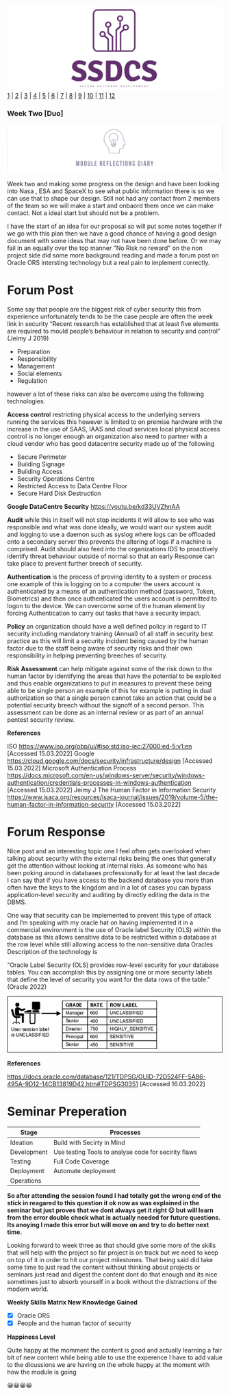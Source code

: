 ![Logo](Images/Logo.png)
[1](/MyPortfolio/SSDCS/Unit01.html) | [2](/MyPortfolio/SSDCS/Unit02.html) | [3](/MyPortfolio/SSDCS/Unit03.html) | [4](/MyPortfolio/SSDCS/Unit04.html) | [5](/MyPortfolio/SSDCS/Unit05.html) | [6](/MyPortfolio/SSDCS/Unit06.html) | [7](/MyPortfolio/SSDCS/Unit07.html) | [8](/MyPortfolio/SSDCS/Unit08.html) | [9](/MyPortfolio/SSDCS/Unit09.html) | [10](/MyPortfolio/SSDCS/Unit10.html) | [11](/MyPortfolio/SSDCS/Unit11.html) | [12](/MyPortfolio/SSDCS/Unit12.html)
### Week Two [Duo]
![Logo](Images/Diary.png)

Week two and making some progress on the design and have been looking into Nasa , ESA and SpaceX to see what public information there is so we can use that to shape our design. Still not had any contact from 2 members of the team so we will make a start and onbaord them once we can make contact. Not a ideal start but should not be a problem. 

I have the start of an idea for our proposal so will put some notes together if we go with this plan then we have a good chance of having a good design document with some ideas that may not have been done before. Or we may fail in an equally over the top manner "No Risk no reward" on the non project side did some more background reading and made a forum post on Oracle ORS intersting technology but a real pain to implement correctly. 

# Forum Post

Some say that people are the biggest risk of cyber security this from experience unfortunately tends to be the case people are often the week link in security “Recent research has established that at least five elements are required to mould people’s behaviour in relation to security and control” (Jeimy J 2019)

*	Preparation
*	Responsibility
*	Management
*	Social elements
*	Regulation

however a lot of these risks can also be overcome using the following technologies.

**Access contro**l restricting physical access to the underlying servers running the services this however is limited to on premise hardware with the increase in the use of SAAS, IAAS and cloud services local physical access control is no longer enough an organization also need to partner with a cloud vendor who has good datacentre security made up of the following 

*	Secure Perimeter
*	Building Signage
*	Building Access
*	Security Operations Centre
*	Restricted Access to Data Centre Floor
*	Secure Hard Disk Destruction

**Google DataCentre Security** <https://youtu.be/kd33UVZhnAA>

**Audit** while this in itself will not stop incidents it will allow to see who was responsible and what was done ideally, we would want our system audit and logging to use a daemon such as syslog where logs can be offloaded onto a secondary server this prevents the altering of logs if a machine is comprised. Audit should also feed into the organizations IDS to proactively identify threat behaviour outside of normal so that an early Response can take place to prevent further breech of security. 

**Authentication** is the process of proving identity to a system or process one example of this is logging on to a computer the users account is authenticated by a means of an authentication method (password, Token, Biometrics) and then once authenticated the users account is permitted to logon to the device. We can overcome some of the human element by forcing Authentication to carry out tasks that have a security impact.

**Policy** an organization should have a well defined policy in regard to IT security including mandatory training (Annual) of all staff in security best practice as this will limit a security incident being caused by the human factor due to the staff being aware of security risks and their own responsibility in helping preventing breeches of security.

**Risk Assessment** can help mitigate against some of the risk down to the human factor by identifying the areas that have the potential to be exploited and thus enable organizations to put in measures to prevent these being able to be single person an example of this for example is putting in dual authorization so that a single person cannot take an action that could be a potential security breech without the signoff of a second person. This assessment can be done as an internal review or as part of an annual pentest security review.

**References** 

ISO https://www.iso.org/obp/ui/#iso:std:iso-iec:27000:ed-5:v1:en [Accessed 15.03.2022]
Google https://cloud.google.com/docs/security/infrastructure/design [Accessed 15.03.2022]
Microsoft Authentication Process https://docs.microsoft.com/en-us/windows-server/security/windows-authentication/credentials-processes-in-windows-authentication [Accessed 15.03.2022]
Jeimy J The Human Factor in Information Security https://www.isaca.org/resources/isaca-journal/issues/2019/volume-5/the-human-factor-in-information-security [Accessed 15.03.2022]

# Forum Response

Nice post and an interesting topic one I feel often gets overlooked when talking about security with the external risks being the ones that generally get the attention without looking at internal risks. As someone who has been poking around in databases professionally for at least the last decade I can say that if you have access to the backend database you more than often have the keys to the kingdom and in a lot of cases you can bypass application-level security and auditing by directly editing the data in the DBMS. 

One way that security can be implemented to prevent this type of attack and I’m speaking with my oracle hat on having implemented it in a commercial environment is the use of Oracle label Security (OLS) within the database as this allows sensitive data to be restricted within a database at the row level while still allowing access to the non-sensitive data Oracles Description of the technology is 

“Oracle Label Security (OLS) provides row-level security for your database tables. You can accomplish this by assigning one or more security labels that define the level of security you want for the data rows of the table.” (Oracle 2022)

![Logo](Images/Oracle.png)


**References**

https://docs.oracle.com/database/121/TDPSG/GUID-72D524FF-5A86-495A-9D12-14CB13819D42.htm#TDPSG30351 [Accessed 16.03.2022]

# Seminar Preperation

| Stage  |  Processes |
|---|---|
|Ideation| Build with Secirty in Mind  |
|Development   | Use testing Tools to analyse code for secirity flaws|
|Testing   | Full Code Coverage  |
|Deployment   |Automate deployment |
|Operations   |   |

**So after attending the session found I had totally got the wrong end of the stick in reagared to this question it ok now as was explained in the seminar but just proves that we dont always get it right ☹️ but will learn from the error double check what is actually needed for future questions. Its anoying I made this error but will move on and try to do better next time.** 

Looking forward to week three as that should give some more of the skills that will help with the project so far project is on track but we need to keep on top of it in order to hit our project milestones. That being said did take some time to just read the content without thinking about projects or seminars just read and digest the content dont do that enough and its nice sometimes just to absorb yourself in a book without the distractions of the modern world. 

**Weekly Skills Matrix New Knowledge Gained**

- [x] Oracle ORS
- [x] People and the human factor of security

**Happiness Level**

Quite happy at the momment the content is good and actually learning a fair bit of new content while being able to use the experence I have to add value to the dicussions we are having on the whole happy at the moment with how the module is going

😀😀😀😀
